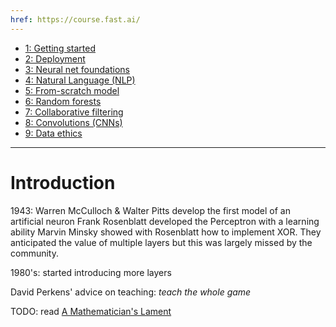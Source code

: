 ```yaml
---
href: https://course.fast.ai/
---
```


- [1: Getting started](https://course.fast.ai/Lessons/lesson1.html)
- [2: Deployment](https://course.fast.ai/Lessons/lesson2.html)
- [3: Neural net foundations](https://course.fast.ai/Lessons/lesson3.html)
- [4: Natural Language (NLP)](https://course.fast.ai/Lessons/lesson4.html)
- [5: From-scratch model](https://course.fast.ai/Lessons/lesson5.html)
- [6: Random forests](https://course.fast.ai/Lessons/lesson6.html)
- [7: Collaborative filtering](https://course.fast.ai/Lessons/lesson7.html)
- [8: Convolutions (CNNs)](https://course.fast.ai/Lessons/lesson8.html)
- [9: Data ethics](https://course.fast.ai/Lessons/lesson9.html)

---

# Introduction

1943: Warren McCulloch & Walter Pitts develop the first model of an artificial neuron
Frank Rosenblatt  developed the Perceptron with a learning ability
Marvin Minsky showed with Rosenblatt how to implement XOR. They anticipated the value of multiple layers but this was largely missed by the community.

1980's: started introducing more layers

David Perkens' advice on teaching: *teach the whole game*

TODO: read [A Mathematician's Lament](https://www.maa.org/external_archive/devlin/LockhartsLament.pdf)

